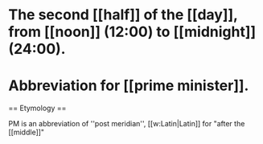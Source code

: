 # The second [[half]] of the [[day]], from [[noon]] (12:00) to [[midnight]] (24:00).
# Abbreviation for [[prime minister]].

== Etymology ==

PM is an abbreviation of ''post meridian'', [[w:Latin|Latin]] for "after the [[middle]]"